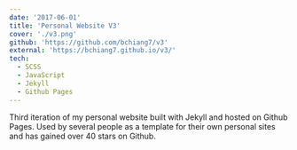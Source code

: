 ```yaml
---
date: '2017-06-01'
title: 'Personal Website V3'
cover: './v3.png'
github: 'https://github.com/bchiang7/v3'
external: 'https://bchiang7.github.io/v3/'
tech:
  - SCSS
  - JavaScript
  - Jekyll
  - Github Pages
---
```


Third iteration of my personal website built with Jekyll and hosted on Github Pages. Used by several people as a template for their own personal sites and has gained over 40 stars on Github.
